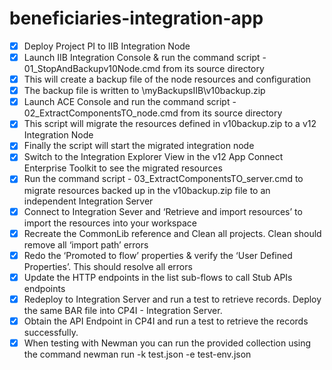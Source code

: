 # beneficiaries-integration-app

- [x] Deploy Project PI to IIB Integration Node
- [x] Launch IIB Integration Console & run the command script - 01_StopAndBackupv10Node.cmd from its source directory 
- [x] This will create a backup file of the node resources and configuration
- [x] The backup file is written to \myBackupsIIB\v10backup.zip
- [x] Launch ACE Console and run the command script - 02_ExtractComponentsTO_node.cmd from its source directory
- [x] This script will migrate the resources defined in v10backup.zip to a v12 Integration Node
- [x] Finally the script will start the migrated integration node
- [x] Switch to the Integration Explorer View in the v12 App Connect Enterprise Toolkit to see the migrated resources
- [x] Run the command script - 03_ExtractComponentsTO_server.cmd to migrate resources backed up in the v10backup.zip file to an independent Integration Server
- [x] Connect to Integration Sever and ‘Retrieve and import resources’ to import the resources into your workspace
- [x] Recreate the CommonLib reference and Clean all projects. Clean should remove all ‘import path’ errors
- [x] Redo the ‘Promoted to flow’ properties & verify the ‘User Defined Properties’. This should resolve all errors
- [x] Update the HTTP endpoints in the list sub-flows to call Stub APIs endpoints
- [x] Redeploy to Integration Server and run a test to retrieve records. Deploy the same BAR file into CP4I - Integration Server. 
- [x] Obtain the API Endpoint in CP4I and run a test to retrieve the records successfully.
- [x] When testing with Newman you can run the provided collection using the command newman run -k test.json -e test-env.json
